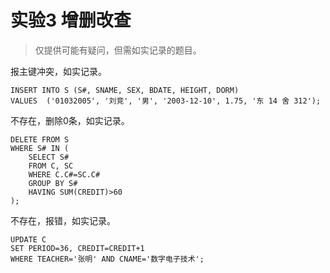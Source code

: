 # 实验3 增删改查

> 仅提供可能有疑问，但需如实记录的题目。

报主键冲突，如实记录。

```pgsql
INSERT INTO S (S#, SNAME, SEX, BDATE, HEIGHT, DORM)
VALUES  ('01032005', '刘竞', '男', '2003-12-10', 1.75, '东 14 舍 312');
```

不存在，删除0条，如实记录。

```pgsql
DELETE FROM S
WHERE S# IN (
    SELECT S#
    FROM C, SC
    WHERE C.C#=SC.C#
    GROUP BY S#
    HAVING SUM(CREDIT)>60
);
```

不存在，报错，如实记录。

```pgsql
UPDATE C
SET PERIOD=36, CREDIT=CREDIT+1
WHERE TEACHER='张明' AND CNAME='数字电子技术';
```

‍
